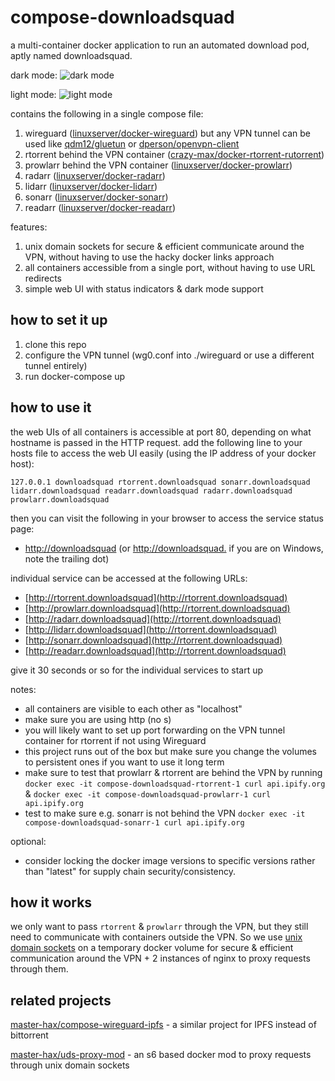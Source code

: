 # compose-downloadsquad

a multi-container docker application to run an automated download pod, aptly named downloadsquad.

dark mode:
![dark mode](https://user-images.githubusercontent.com/17506434/208304052-1cab39f4-25ec-481b-a663-aaa4a36c1924.png)

light mode:
![light mode](https://user-images.githubusercontent.com/17506434/208304089-6e341050-ef42-440b-9875-53fc4773e0e6.png)


contains the following in a single compose file:
1. wireguard ([linuxserver/docker-wireguard](https://github.com/linuxserver/docker-wireguard)) but any VPN tunnel can be used like [qdm12/gluetun](https://github.com/qdm12/gluetun) or [dperson/openvpn-client](https://github.com/dperson/openvpn-client)
1. rtorrent behind the VPN container ([crazy-max/docker-rtorrent-rutorrent](https://github.com/crazy-max/docker-rtorrent-rutorrent))
1. prowlarr behind the VPN container ([linuxserver/docker-prowlarr](https://github.com/linuxserver/docker-prowlarr))
1. radarr ([linuxserver/docker-radarr](https://github.com/linuxserver/docker-radarr))
1. lidarr ([linuxserver/docker-lidarr](github.com/linuxserver/docker-prowlarr))
1. sonarr ([linuxserver/docker-sonarr](https://github.com/linuxserver/docker-sonarr))
1. readarr ([linuxserver/docker-readarr](https://github.com/linuxserver/docker-readarr))

features:
1. unix domain sockets for secure & efficient communicate around the VPN, without having to use the hacky docker links approach
1. all containers accessible from a single port, without having to use URL redirects
1. simple web UI with status indicators & dark mode support 


## how to set it up
1. clone this repo
1. configure the VPN tunnel (wg0.conf into ./wireguard or use a different tunnel entirely)
1. run docker-compose up

## how to use it
the web UIs of all containers is accessible at port 80, depending on what hostname is passed in the HTTP request.
add the following line to your hosts file to access the web UI easily (using the IP address of your docker host):
```
127.0.0.1 downloadsquad rtorrent.downloadsquad sonarr.downloadsquad lidarr.downloadsquad readarr.downloadsquad radarr.downloadsquad prowlarr.downloadsquad 
```
then you can visit the following in your browser to access the service status page:
* [http://downloadsquad](http://downloadsquad) (or [http://downloadsquad.](http://downloadsquad.) if you are on Windows, note the trailing dot)

individual service can be accessed at the following URLs:
* [http://rtorrent.downloadsquad](http://rtorrent.downloadsquad)
* [http://prowlarr.downloadsquad](http://rtorrent.downloadsquad)
* [http://radarr.downloadsquad](http://rtorrent.downloadsquad)
* [http://lidarr.downloadsquad](http://rtorrent.downloadsquad)
* [http://sonarr.downloadsquad](http://rtorrent.downloadsquad)
* [http://readarr.downloadsquad](http://rtorrent.downloadsquad)

give it 30 seconds or so for the individual services to start up

notes:
* all containers are visible to each other as "localhost"
* make sure you are using http (no s)
* you will likely want to set up port forwarding on the VPN tunnel container for rtorrent if not using Wireguard
* this project runs out of the box but make sure you change the volumes to persistent ones if you want to use it long term
* make sure to test that prowlarr & rtorrent are behind the VPN by running `docker exec -it compose-downloadsquad-rtorrent-1 curl api.ipify.org` & `docker exec -it compose-downloadsquad-prowlarr-1 curl api.ipify.org`
* test to make sure e.g. sonarr is not behind the VPN `docker exec -it compose-downloadsquad-sonarr-1 curl api.ipify.org`

optional:
* consider locking the docker image versions to specific versions rather than "latest" for supply chain security/consistency.

## how it works
we only want to pass `rtorrent` & `prowlarr` through the VPN, but they still need to communicate with containers outside the VPN. So we use [unix domain sockets](https://en.wikipedia.org/wiki/Unix_domain_socket) on a temporary docker volume for secure & efficient communication around the VPN + 2 instances of nginx to proxy requests through them.

## related projects

[master-hax/compose-wireguard-ipfs](https://github.com/master-hax/compose-wireguard-ipfs) - a similar project for IPFS instead of bittorrent

[master-hax/uds-proxy-mod](https://github.com/master-hax/uds-proxy-mod) - an s6 based docker mod to proxy requests through unix domain sockets
